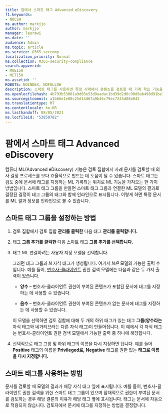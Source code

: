```yaml
---
title: 팜에서 스마트 태그 Advanced eDiscovery
f1.keywords:
- NOCSH
ms.author: markjjo
author: markjjo
manager: laurawi
ms.date: ''
audience: Admin
ms.topic: article
ms.service: O365-seccomp
localization_priority: Normal
ms.collection: M365-security-compliance
search.appverid:
- MOE150
- MET150
ms.assetid: ''
ROBOTS: NOINDEX, NOFOLLOW
description: 스마트 태그를 사용하면 특정 사례에서 콘텐츠를 검토할 때 기계 학습 기능을 Advanced eDiscovery 있습니다. 스마트 태그 그룹을 사용하여 변호사-클라이언트 권한 모델과 같은 기계 학습 검색 모델의 결과를 표시합니다.
ms.openlocfilehash: 4b793b53001a9d03e53d9aadac1bd39d2d6c98d8ab498d91be12d9a6886e185b
ms.sourcegitcommit: a1b66e1e80c25d14d67a9b46c79ec7245d88e045
ms.translationtype: MT
ms.contentlocale: ko-KR
ms.lasthandoff: 08/05/2021
ms.locfileid: "53859782"
---
```

# <a name="set-up-smart-tags-in-advanced-ediscovery"></a>팜에서 스마트 태그 Advanced eDiscovery

컴퓨터 ML(Advanced eDiscovery) 기능은 검토 집합에서 사례 문서를 검토할 때 의사 결정 프로세스를 보다 효율적으로 만드는 데 도움이 될 수 있습니다. 스마트 태그는 검토 중에 문서에 태그를 지정하는 ML 기록되는 위치로 ML 기능을 가져오는 한 가지 방법입니다. 스마트 태그 그룹을 만들면 스마트 태그 그룹과 연결한 ML 모델의 결과로 결정된 결정이 태그 그룹의 태그와 함께 인라인으로 표시됩니다. 이렇게 하면 특정 문서를 ML 결과 정보를 인라인으로 볼 수 있습니다.

## <a name="how-to-set-up-a-smart-tag-group"></a>스마트 태그 그룹을 설정하는 방법

1. 검토 집합에서 검토 집합 **관리를 클릭한** 다음 태그 **관리를 클릭합니다.**

2. 태그 **그룹 추가를 클릭한** 다음 스마트 태그 **그룹 추가를 선택합니다.**

3. 태그 ML 연결하려는 사용자 지정 모델을 선택합니다.
    
   그러면 태그 그룹과 *N* 자식 태그가 생성됩니다. 여기서 *N은* 모델의 가능한 출력 수입니다. 예를 들어, [변호사-클라이언트](attorney-privilege-detection.md) 권한 검색 모델에는 다음과 같은 두 가지 출력이 있습니다. 

   - **양수** – 변호사-클라이언트 권한이 부여된 콘텐츠가 포함된 문서에 태그를 지정하는 데 사용할 수 있습니다.
   
   - **음수** – 변호사-클라이언트 권한이 부여된 콘텐츠가 없는 문서에 태그를 지정하는 데 사용할 수 있습니다.
    
    이 모델을 선택하면 검토 집합에 대해 두 개의 하위 태그가 있는 태그  **그룹(양수라는** 자식 태그와 네거티브라는 다른 자식 태그)이 만들어집니다. 이 예에서 각 자식 태그는 변호사-클라이언트 권한 검색 모델에서 가능한 출력 중 하나에 해당합니다.

4. 선택적으로 태그 그룹 및 하위 태그의 이름을 다시 지정하면 됩니다. 예를 들어 **Positive** 태그의 이름을 **Privileged로,** **Negative** 태그를 권한 없는 **태그로 이름을 다시 지정합니다.**

## <a name="how-to-use-smart-tags"></a>스마트 태그를 사용하는 방법

문서를 검토할 때 모델의 결과가 해당 자식 태그 옆에 표시됩니다. 예를 들어, 변호사-클라이언트 권한 검색을 위한 스마트 태그 그룹이 있으며 잠재적으로 권한이 부여된 문서를 검토하는 경우 해당 결론의 이유가 해당 태그 옆에 표시됩니다. 태그는 문서에 자동으로 적용되지 않습니다. 검토자에서 문서에 태그를 지정하는 방법을 결정합니다.
